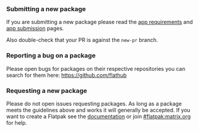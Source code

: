 ### Submitting a new package

If you are submitting a new package please read the [app requirements](https://docs.flathub.org/docs/for-app-authors/requirements) and [app submission](https://docs.flathub.org/docs/for-app-authors/submission) pages.

Also double-check that your PR is against the `new-pr` branch.

### Reporting a bug on a package

Please open bugs for packages on their respective repositories you can search for them here: https://github.com/flathub

### Requesting a new package

Please do not open issues requesting packages. As long as a package meets the guidelines above and works it will
generally be accepted. If you want to create a Flatpak see the [documentation](https://docs.flatpak.org/)
or join [#flatpak:matrix.org](https://matrix.to/#/#flatpak:matrix.org) for help.

